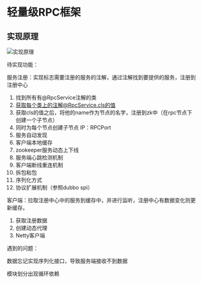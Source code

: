 # 轻量级RPC框架

## 实现原理

![实现原理](D:\lys\java\project\L-RPC\实现原理.png)

待实现功能：

服务注册：实现标志需要注册的服务的注解，通过注解找到要提供的服务，注册到注册中心

1. 找到所有有@RpcService注解的类
2. 获取每个类上的注解@RpcService.cls的值
3. 获取cls的值之后，将他的name作为节点的名字，注册到zk中（在rpc节点下创建一个子节点）
4. 同时为每个节点创建子节点   IP：RPCPort
5. 服务自动发现
6. 客户端本地缓存
7. zookeeper服务动态上下线
8. 服务端心跳检测机制
9. 客户端断线重连机制
10. 拆包粘包
11. 序列化方式
12. 协议扩展机制（参照dubbo spi）



客户端：拉取注册中心中的服务到缓存中，并进行监听，注册中心有数据变化则更新缓存。

1. 获取注册数据
2. 创建动态代理
3. Netty客户端



遇到的问题：

数据忘记实现序列化接口，导致服务端接收不到数据

模块划分出现循环依赖
